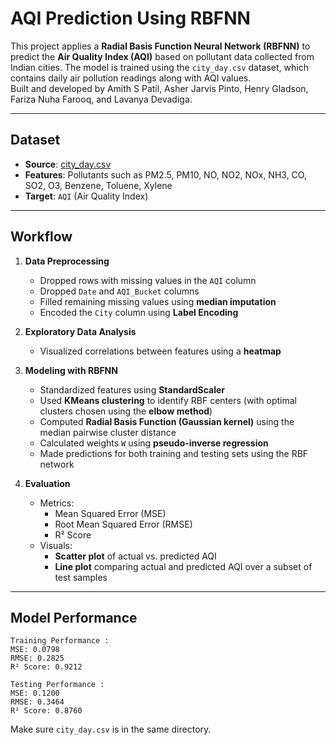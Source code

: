 # AQI Prediction Using RBFNN

This project applies a **Radial Basis Function Neural Network (RBFNN)** to predict the **Air Quality Index (AQI)** based on pollutant data collected from Indian cities. The model is trained using the `city_day.csv` dataset, which contains daily air pollution readings along with AQI values.  
Built and developed by Amith S Patil, Asher Jarvis Pinto, Henry Gladson, Fariza Nuha Farooq, and Lavanya Devadiga.

---

## Dataset

- **Source**: [city_day.csv](https://www.kaggle.com/datasets/rohanrao/air-quality-data-in-india)
- **Features**: Pollutants such as PM2.5, PM10, NO, NO2, NOx, NH3, CO, SO2, O3, Benzene, Toluene, Xylene
- **Target**: `AQI` (Air Quality Index)

---

## Workflow

1. **Data Preprocessing**
   - Dropped rows with missing values in the `AQI` column
   - Dropped `Date` and `AQI_Bucket` columns
   - Filled remaining missing values using **median imputation**
   - Encoded the `City` column using **Label Encoding**

2. **Exploratory Data Analysis**
   - Visualized correlations between features using a **heatmap**

3. **Modeling with RBFNN**
   - Standardized features using **StandardScaler**
   - Used **KMeans clustering** to identify RBF centers (with optimal clusters chosen using the **elbow method**)
   - Computed **Radial Basis Function (Gaussian kernel)** using the median pairwise cluster distance
   - Calculated weights `W` using **pseudo-inverse regression**
   - Made predictions for both training and testing sets using the RBF network

4. **Evaluation**
   - Metrics:
     - Mean Squared Error (MSE)
     - Root Mean Squared Error (RMSE)
     - R² Score
   - Visuals:
     - **Scatter plot** of actual vs. predicted AQI
     - **Line plot** comparing actual and predicted AQI over a subset of test samples


---

## Model Performance 

```
Training Performance :
MSE: 0.0798
RMSE: 0.2825
R² Score: 0.9212

Testing Performance :
MSE: 0.1200
RMSE: 0.3464
R² Score: 0.8760
```

Make sure `city_day.csv` is in the same directory.
